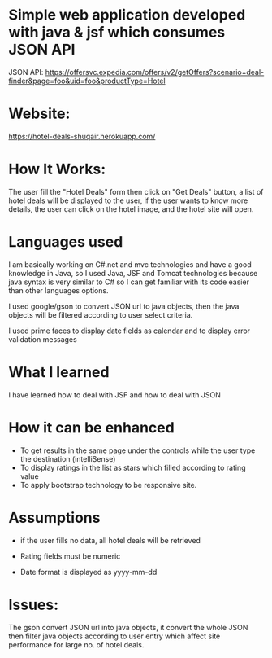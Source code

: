 # Simple web application developed with java & jsf which consumes JSON API

JSON API:
https://offersvc.expedia.com/offers/v2/getOffers?scenario=deal-finder&page=foo&uid=foo&productType=Hotel

# Website:

https://hotel-deals-shuqair.herokuapp.com/

# How It Works:

The user fill the "Hotel Deals" form then click on "Get Deals" button, a list of hotel deals will be displayed to the user, if the user wants to know more details, the user can click on the hotel image, and the hotel site will open.

# Languages used

I am basically working on C#.net and mvc technologies and have a good knowledge in Java, so I used Java, JSF and Tomcat technologies because java syntax is very similar to C# so I can get familiar with its code easier than other languages options.

I used google/gson to convert JSON url to java objects, then the java objects will be filtered according to user select criteria.

I used prime faces to display date fields as calendar and to display error validation messages

# What I learned

I have learned how to deal with JSF and how to deal with JSON

# How it can be enhanced

- To get results in the same page under the controls while the user type the destination (intelliSense)
- To display ratings in the list as stars which filled according to rating value
- To apply bootstrap technology to be responsive site.

# Assumptions

- if the user fills no data, all hotel deals will be retrieved

- Rating fields must be numeric

- Date format is displayed as yyyy-mm-dd

# Issues:

The gson convert JSON url into java objects, it convert the whole JSON then filter java objects according to user entry which affect site performance for large no. of hotel deals. 
